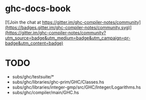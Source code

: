 # ghc-docs-book

[![Join the chat at https://gitter.im/ghc-compiler-notes/community](https://badges.gitter.im/ghc-compiler-notes/community.svg)](https://gitter.im/ghc-compiler-notes/community?utm_source=badge&utm_medium=badge&utm_campaign=pr-badge&utm_content=badge)

# TODO

- subs/ghc/testsuite/*
- subs/ghc/libraries/ghc-prim/GHC/Classes.hs
- subs/ghc/libraries/integer-gmp/src/GHC/Integer/Logarithms.hs
- subs/ghc/compiler/main/GHC.hs
